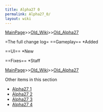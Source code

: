 ```yaml
---
title: Alpha27 0
permalink: Alpha27_0/
layout: wiki
---
```


[MainPage](/keeperrl_wiki/ "wikilink")>>[Old_Wiki](/keeperrl_wiki/Old_Wiki "wikilink")>>[Old_Alpha27](/keeperrl_wiki/Old_Alpha27 "wikilink")

=The full change log=
==Gameplay==
*Added 

==UI==
*New

==Fixes==
*Staff

[MainPage](/keeperrl_wiki/ "wikilink")>>[Old_Wiki](/keeperrl_wiki/Old_Wiki "wikilink")>>[Old_Alpha27](/keeperrl_wiki/Old_Alpha27 "wikilink")

Other items in this section
-    [Alpha27 1](/keeperrl_wiki/Alpha27_1 "wikilink")
-    [Alpha27 2](/keeperrl_wiki/Alpha27_2 "wikilink")
-    [Alpha27 3](/keeperrl_wiki/Alpha27_3 "wikilink")
-    [Alpha27 4](/keeperrl_wiki/Alpha27_4 "wikilink")
